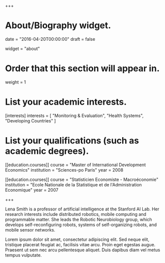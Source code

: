 +++
# About/Biography widget.

date = "2016-04-20T00:00:00"
draft = false

widget = "about"

# Order that this section will appear in.
weight = 1

# List your academic interests.
[interests]
  interests = [
    "Monitoring & Evaluation",
    "Health Systems",
    "Developing Countries"
  ]

# List your qualifications (such as academic degrees).

[[education.courses]]
  course = "Master of International Development Economics"
  institution = "Sciences-po Paris"
  year = 2008

[[education.courses]]
  course = "Statisticien Economiste - Macroéconomie"
  institution = "Ecole Nationale de la Statistique et de l'Administration Economique"
  year = 2007

+++

Lena Smith is a professor of artificial intelligence at the Stanford AI Lab. Her research interests include distributed robotics, mobile computing and programmable matter. She leads the Robotic Neurobiology group, which develops self-reconfiguring robots, systems of self-organizing robots, and mobile sensor networks.

Lorem ipsum dolor sit amet, consectetur adipiscing elit. Sed neque elit, tristique placerat feugiat ac, facilisis vitae arcu. Proin eget egestas augue. Praesent ut sem nec arcu pellentesque aliquet. Duis dapibus diam vel metus tempus vulputate.
